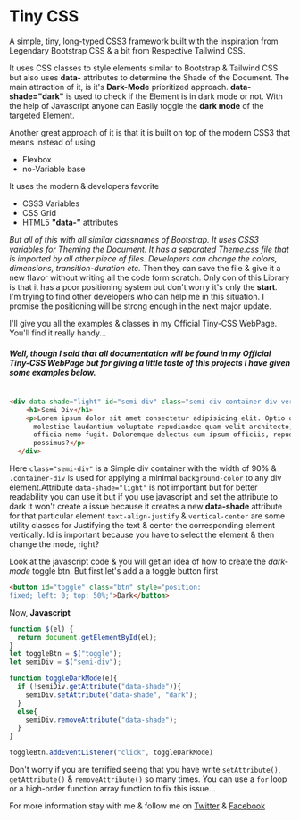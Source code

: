 # Tiny CSS

A simple, tiny, long-typed CSS3 framework built with the inspiration from Legendary Bootstrap CSS & a bit from Respective Tailwind CSS.

It uses CSS classes to style elements similar to Bootstrap & Tailwind CSS but also uses __data-__ attributes to determine the Shade of the Document. The main attraction of it, is it's __Dark-Mode__ prioritized approach. __data-shade="dark"__ is used to check if the Element is in dark mode or not. With the help of Javascript anyone can Easily toggle the **dark mode** of the targeted Element.

Another great approach of it is that it is built on top of the modern CSS3 that means instead of using 

* Flexbox
* no-Variable base

It uses the modern & developers favorite

* CSS3 Variables
* CSS Grid
* HTML5 __"data-"__ attributes


_But all of this with all similar classnames of Bootstrap. It uses CSS3 variables for Theming the Document. It has a separated Theme.css file that is imported by all other piece of files. Developers can change the colors, dimensions, transition-duration etc._ Then they can save the file & give it a new flavor without writing all the code form scratch. Only con of this Library is that it has a poor positioning system but don't worry it's only the __start__.  I'm trying to find other developers who can help me  in this situation. I promise the positioning will be strong enough in the next major update. 


I'll give you all the examples & classes in my Official Tiny-CSS WebPage. You'll find it really handy... 


##### Well, though I said that all documentation will be found in my Official Tiny-CSS WebPage but for giving a little taste of this projects I have given some examples below.

```html

<div data-shade="light" id="semi-div" class="semi-div container-div vertical-center text-align-justify">
    <h1>Semi Div</h1>
    <p>Lorem ipsum dolor sit amet consectetur adipisicing elit. Optio qui facere eveniet, eligendi explicabo similique
      molestiae laudantium voluptate repudiandae quam velit architecto, nulla eos quae expedita totam aspernatur quia
      officia nemo fugit. Doloremque delectus eum ipsum officiis, repudiandae
      possimus?</p>
  </div>
```

Here `class="semi-div"` is a Simple div container with the width of 90% & `.container-div` is used for applying a minimal `background-color` to any div element.Attribute `data-shade="light"` is not important but for better readability you can use it but if you use javascript and set the attribute to dark it won't create a issue because it creates a new __data-shade__ attribute for that particular element `text-align-justify` & `vertical-center` are some utility classes for Justifying the text & center the corresponding element  vertically. Id is important because you have to select the element & then change the mode, right?

Look at the javascript code & you will get an idea of how to create the _dark-mode_ toggle btn. But first let's add a a toggle button first

```html
<button id="toggle" class="btn" style="position: 
fixed; left: 0; top: 50%;">Dark</button>
```
Now, __Javascript__

```javascript
function $(el) {
  return document.getElementById(el);
}
let toggleBtn = $("toggle");
let semiDiv = $("semi-div");

function toggleDarkMode(e){
  if (!semiDiv.getAttribute("data-shade")){
    semiDiv.setAttribute("data-shade", "dark");
  }
  else{
    semiDiv.removeAttribute("data-shade");
  }
}

toggleBtn.addEventListener("click", toggleDarkMode)
```


Don't worry if you are terrified seeing that you have write `setAttribute()`, `getAttribute()` & `removeAttribute()` so many times. You can use a `for` loop or a high-order function array function to fix this issue...

For more information stay with me & follow me on <a href="https://twitter.com/@krtirtho" target="_blank">Twitter</a> & <a href="https://facebook.com/krtirtho" target="_blank">Facebook</a>